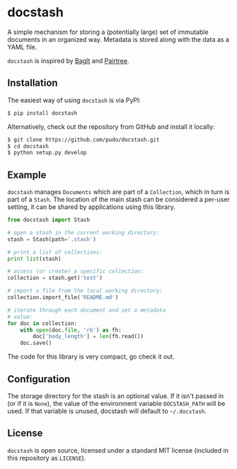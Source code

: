 docstash
========

A simple mechanism for storing a (potentially large) set of immutable documents in an organized way. Metadata is stored along with the data as a YAML file.

``docstash`` is inspired by [BagIt](https://github.com/LibraryOfCongress/bagit-python) and [Pairtree](https://pythonhosted.org/Pairtree/).


Installation
------------

The easiest way of using ``docstash`` is via PyPI:

```bash
$ pip install docstash
```

Alternatively, check out the repository from GitHub and install it locally:

```bash
$ git clone https://github.com/pudo/docstash.git
$ cd docstash
$ python setup.py develop
```


Example
-------

``docstash`` manages ``Documents`` which are part of a ``Collection``, which in turn is part of a ``Stash``. The location of the main stash can be considered a per-user setting, it can be shared by applications using this library.

```python
from docstash import Stash

# open a stash in the current working directory:
stash = Stash(path='.stash')

# print a list of collections:
print list(stash)

# access (or create) a specific collection:
collection = stash.get('test')

# import a file from the local working directory:
collection.import_file('README.md')

# iterate through each document and set a metadata
# value:
for doc in collection:
    with open(doc.file, 'rb') as fh:
        doc['body_length'] = len(fh.read())
    doc.save()
```

The code for this library is very compact, go check it out.


Configuration
-------------

The storage directory for the stash is an optional value. If it isn't passed in (or if it is ``None``), the value of the environment variable ``DOCSTASH_PATH`` will be used. If that variable is unused, docstash will default to ``~/.docstash``.


License
-------

``docstash`` is open source, licensed under a standard MIT license (included in this repository as ``LICENSE``).
